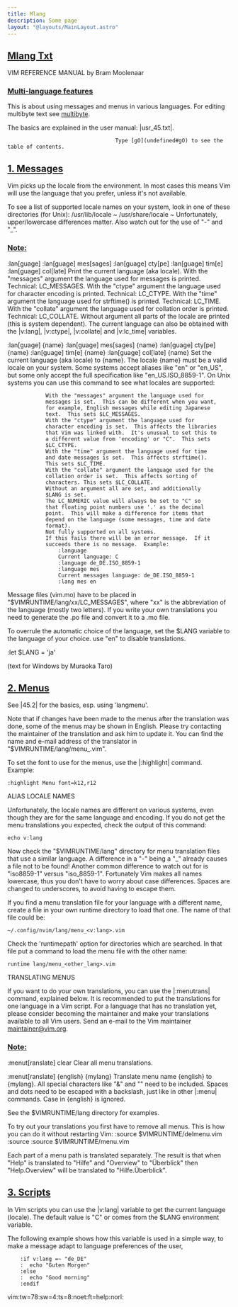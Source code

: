 ```yaml
---
title: Mlang
description: Some page
layout: "@layouts/MainLayout.astro"
---
```



## <a id="Nvim" class="section-title" href="#Nvim"> Mlang Txt</a> 

VIM REFERENCE MANUAL    by Bram Moolenaar


### <a id="multilang multi-lang" class="section-title" href="#multilang multi-lang">Multi-language features</a>

This is about using messages and menus in various languages.  For editing
multibyte text see [multibyte](undefined#multibyte).

The basics are explained in the user manual: |usr_45.txt|.

                                      Type [gO](undefined#gO) to see the table of contents.


## <a id="multilang-messages" class="section-title" href="#multilang-messages">1. Messages</a> 

Vim picks up the locale from the environment.  In most cases this means Vim
will use the language that you prefer, unless it's not available.

To see a list of supported locale names on your system, look in one of these
directories (for Unix):
	/usr/lib/locale ~
	/usr/share/locale ~
Unfortunately, upper/lowercase differences matter.  Also watch out for the
use of "-" and "_".

### <a id=":lan :lang :language E197" class="section-title" href="#:lan :lang :language E197">Note:</a>
:lan[guage]
:lan[guage] mes[sages]
:lan[guage] cty[pe]
:lan[guage] tim[e]
:lan[guage] col[late]
			Print the current language (aka locale).
			With the "messages" argument the language used for
			messages is printed.  Technical: LC_MESSAGES.
			With the "ctype" argument the language used for
			character encoding is printed.  Technical: LC_CTYPE.
			With the "time" argument the language used for
			strftime() is printed.  Technical: LC_TIME.
			With the "collate" argument the language used for
			collation order is printed.  Technical: LC_COLLATE.
			Without argument all parts of the locale are printed
			(this is system dependent).
			The current language can also be obtained with the
			|v:lang|, |v:ctype|, |v:collate| and |v:lc_time|
			variables.

:lan[guage] {name}
:lan[guage] mes[sages] {name}
:lan[guage] cty[pe] {name}
:lan[guage] tim[e] {name}
:lan[guage] col[late] {name}
			Set the current language (aka locale) to {name}.
			The locale {name} must be a valid locale on your
			system.  Some systems accept aliases like "en" or
			"en_US", but some only accept the full specification
			like "en_US.ISO_8859-1".  On Unix systems you can use
			this command to see what locales are supported:
```				:!locale -a
			With the "messages" argument the language used for
			messages is set.  This can be different when you want,
			for example, English messages while editing Japanese
			text.  This sets $LC_MESSAGES.
			With the "ctype" argument the language used for
			character encoding is set.  This affects the libraries
			that Vim was linked with.  It's unusual to set this to
			a different value from 'encoding' or "C".  This sets
			$LC_CTYPE.
			With the "time" argument the language used for time
			and date messages is set.  This affects strftime().
			This sets $LC_TIME.
			With the "collate" argument the language used for the
			collation order is set.  This affects sorting of
			characters. This sets $LC_COLLATE.
			Without an argument all are set, and additionally
			$LANG is set.
			The LC_NUMERIC value will always be set to "C" so
			that floating point numbers use '.' as the decimal
			point.  This will make a difference for items that
			depend on the language (some messages, time and date
			format).
			Not fully supported on all systems.
			If this fails there will be an error message.  If it
			succeeds there is no message.  Example:
				:language
				Current language: C
				:language de_DE.ISO_8859-1
				:language mes
				Current messages language: de_DE.ISO_8859-1
				:lang mes en
```


Message files (vim.mo) have to be placed in "$VIMRUNTIME/lang/xx/LC_MESSAGES",
where "xx" is the abbreviation of the language (mostly two letters). If you
write your own translations you need to generate the .po file and convert it
to a .mo file.

To overrule the automatic choice of the language, set the $LANG variable to
the language of your choice.  use "en" to disable translations.

  :let $LANG = 'ja'

(text for Windows by Muraoka Taro)


## <a id="multilang-menus" class="section-title" href="#multilang-menus">2. Menus</a> 

See |45.2| for the basics, esp. using 'langmenu'.

Note that if changes have been made to the menus after the translation was
done, some of the menus may be shown in English.  Please try contacting the
maintainer of the translation and ask him to update it.  You can find the
name and e-mail address of the translator in
"$VIMRUNTIME/lang/menu_<lang>.vim".

To set the font to use for the menus, use the |:highlight| command.  Example:

	:highlight Menu font=k12,r12


ALIAS LOCALE NAMES

Unfortunately, the locale names are different on various systems, even though
they are for the same language and encoding.  If you do not get the menu
translations you expected, check the output of this command:

	echo v:lang

Now check the "$VIMRUNTIME/lang" directory for menu translation files that use
a similar language.  A difference in a "-" being a "_" already causes a file
not to be found!  Another common difference to watch out for is "iso8859-1"
versus "iso_8859-1".  Fortunately Vim makes all names lowercase, thus you
don't have to worry about case differences.  Spaces are changed to
underscores, to avoid having to escape them.

If you find a menu translation file for your language with a different name,
create a file in your own runtime directory to load that one.  The name of
that file could be:

	~/.config/nvim/lang/menu_<v:lang>.vim

Check the 'runtimepath' option for directories which are searched.  In that
file put a command to load the menu file with the other name:

	runtime lang/menu_<other_lang>.vim


TRANSLATING MENUS

If you want to do your own translations, you can use the |:menutrans| command,
explained below.  It is recommended to put the translations for one language
in a Vim script.  For a language that has no translation yet, please consider
becoming the maintainer and make your translations available to all Vim users.
Send an e-mail to the Vim maintainer <maintainer@vim.org>.

### <a id=":menut :menutrans :menutranslate" class="section-title" href="#:menut :menutrans :menutranslate">Note:</a>
:menut[ranslate] clear
			Clear all menu translations.

:menut[ranslate] {english} {mylang}
			Translate menu name {english} to {mylang}.  All
			special characters like "&" and "<Tab>" need to be
			included.  Spaces and dots need to be escaped with a
			backslash, just like in other |:menu| commands.
			Case in {english} is ignored.

See the $VIMRUNTIME/lang directory for examples.

To try out your translations you first have to remove all menus.  This is how
you can do it without restarting Vim:
	:source $VIMRUNTIME/delmenu.vim
	:source <your-new-menu-file>
	:source $VIMRUNTIME/menu.vim

Each part of a menu path is translated separately.  The result is that when
"Help" is translated to "Hilfe" and "Overview" to "Überblick" then
"Help.Overview" will be translated to "Hilfe.Überblick".


## <a id="multilang-scripts" class="section-title" href="#multilang-scripts">3. Scripts</a> 

In Vim scripts you can use the |v:lang| variable to get the current language
(locale).  The default value is "C" or comes from the $LANG environment
variable.

The following example shows how this variable is used in a simple way, to make
a message adapt to language preferences of the user,
```
	:if v:lang =~ "de_DE"
	:  echo "Guten Morgen"
	:else
	:  echo "Good morning"
	:endif
```


 vim:tw=78:sw=4:ts=8:noet:ft=help:norl:

